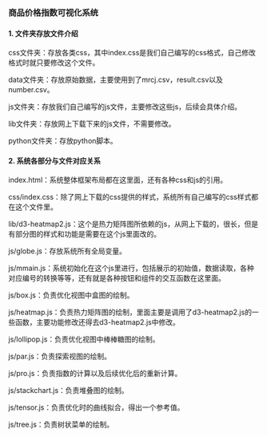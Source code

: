 ### 商品价格指数可视化系统

#### 1. 文件夹存放文件介绍

css文件夹：存放各类css，其中index.css是我们自己编写的css格式，自己修改格式时就只要修改这个文件。

data文件夹：存放原始数据，主要使用到了mrcj.csv，result.csv以及number.csv。

js文件夹：存放我们自己编写的js文件，主要修改这些js，后续会具体介绍。

lib文件夹：存放网上下载下来的js文件，不需要修改。

python文件夹：存放python脚本。



#### 2. 系统各部分与文件对应关系

index.html：系统整体框架布局都在这里面，还有各种css和js的引用。

css/index.css：除了网上下载的css提供的样式，系统所有自己编写的css样式都在这个文件里。

lib/d3-heatmap2.js：这个是热力矩阵图所依赖的js，从网上下载的，很长，但是有部分图的样式和功能是需要在这个js里面改的。

js/globe.js：存放系统所有全局变量。

js/mmain.js：系统初始化在这个js里进行，包括展示的初始值，数据读取，各种对应编号的转换等等，还有就是各种按钮和组件的交互函数在这里面。

js/box.js：负责优化视图中盒图的绘制。

js/heatmap.js：负责热力矩阵图的绘制，里面主要是调用了d3-heatmap2.js的一些函数，主要功能修改还得去d3-heatmap2.js中修改。

js/lollipop.js：负责优化视图中棒棒糖图的绘制。

js/par.js：负责探索视图的绘制。

js/pro.js：负责指数的计算以及后续优化后的重新计算。

js/stackchart.js：负责堆叠图的绘制。

js/tensor.js：负责优化时的曲线拟合，得出一个参考值。

js/tree.js：负责树状菜单的绘制。